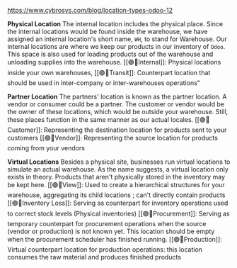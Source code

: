 https://www.cybrosys.com/blog/location-types-odoo-12

**Physical Location**
	The internal location includes the physical place. 
	Since the internal locations would be found inside the warehouse, we have assigned an internal location's short name, `WH`, to stand for Warehouse.
	Our internal locations are where we keep our products in our inventory of `Odoo`. 
	This space is also used for loading products out of the warehouse and unloading supplies into the warehouse.
		[[🟣🏬Internal]]: Physical locations inside your own warehouses,
		[[🟣🏬Transit]]: Counterpart location that should be used in inter-company or inter-warehouses operations"


**Partner Location**
	The partners' location is known as the partner location. A vendor or consumer could be a partner. 
	The customer or vendor would be the owner of these locations, which would be outside your warehouse. Still, these places function in the same manner as our actual locales.
		[[🟣🏬Customer]]:  Representing the destination location for products sent to your customers
		[[🟣🏬Vendor]]: Representing the source location for products coming from your vendors

**Virtual Locations**
	Besides a physical site, businesses run virtual locations to simulate an actual warehouse. 
	As the name suggests, a virtual location only exists in theory. 
	Products that aren't physically stored in the inventory may be kept here.
	 [[🟣🏬View]]:  Used to create a hierarchical structures for your warehouse, aggregating its child locations ; can't directly contain products
	 [[🟣🏬Inventory Loss]]: Serving as counterpart for inventory operations used to correct stock levels (Physical inventories)
	 [[🟣🏬Procurement]]: Serving as temporary counterpart for procurement operations when the source (vendor or production) is not known yet. 
		This location should be empty when the procurement scheduler has finished running.
	 [[🟣🏬Production]]: Virtual counterpart location for production operations: this location consumes the raw material and produces finished products
